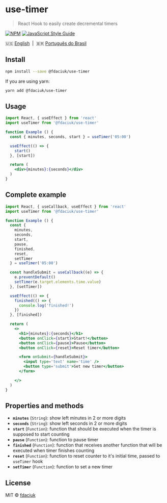 # use-timer

> React Hook to easily create decremental timers

[![NPM](https://img.shields.io/npm/v/@fdaciuk/use-timer.svg)](https://www.npmjs.com/package/@fdaciuk/use-timer) [![JavaScript Style Guide](https://img.shields.io/badge/code_style-standard-brightgreen.svg)](https://standardjs.com)

:us: [English][en-docs]&nbsp;&nbsp;|&nbsp;&nbsp;:brazil: [Português do Brasil][pt-br-docs]

## Install

```bash
npm install --save @fdaciuk/use-timer
```

If you are using yarn:

```bash
yarn add @fdaciuk/use-timer
```

## Usage

```jsx
import React, { useEffect } from 'react'
import useTimer from '@fdaciuk/use-timer'

function Example () {
  const { minutes, seconds, start } = useTimer('05:00')

  useEffect(() => {
    start()
  }, [start])

  return (
    <div>{minutes}:{seconds}</div>
  )
}
```

## Complete example

```jsx
import React, { useCallback, useEffect } from 'react'
import useTimer from '@fdaciuk/use-timer'

function Example () {
  const {
    minutes,
    seconds,
    start,
    pause,
    finished,
    reset,
    setTimer
  } = useTimer('05:00')

  const handleSubmit = useCallback((e) => {
    e.preventDefault()
    setTimer(e.target.elements.time.value)
  }, [setTimer])

  useEffect(() => {
    finished(() => {
      console.log('finished!')
    })
  }, [finished])

  return (
    <>
      <h1>{minutes}:{seconds}</h1>
      <button onClick={start}>Start!</button>
      <button onClick={pause}>Pause</button>
      <button onClick={reset}>Reset timer</button>

      <form onSubmit={handleSubmit}>
        <input type='text' name='time' />
        <button type='submit'>Set new timer</button>
      </form>

    </>
  )
}
```

## Properties and methods

- **`minutes`** (`String`): show left minutes in 2 or more digits
- **`seconds`** (`String`): show left seconds in 2 or more digits
- **`start`** (`Function`): function that should be executed when the timer is supposed to start counting
- **`pause`** (`Function`): function to pause timer
- **`finished`** (`Function`): function that receives another function that will be executed when timer finishes counting
- **`reset`** (`Function`): function to reset counter to it's initial time, passed to `useTimer` hook
- **`setTimer`** (`Function`): function to set a new timer

## License

MIT © [fdaciuk](https://github.com/fdaciuk)

[en-docs]: /README.md
[pt-br-docs]: /docs/pt-br.md
